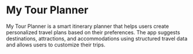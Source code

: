 # My Tour Planner

My Tour Planner is a smart itinerary planner that helps users create personalized travel plans based on their preferences. The app suggests destinations, attractions, and accommodations using structured travel data and allows users to customize their trips.

